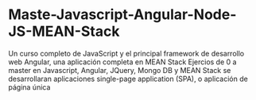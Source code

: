# Maste-Javascript-Angular-Node-JS-MEAN-Stack
Un curso completo de JavaScript y el principal framework de desarrollo web Angular, una aplicación completa en MEAN Stack
Ejercios de 0 a master en Javascript, Angular, JQuery, Mongo DB y MEAN Stack se desarrollaran aplicaciones single-page application (SPA), o aplicación de página única
